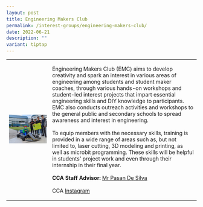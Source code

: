 ```yaml
---
layout: post
title: Engineering Makers Club
permalink: /interest-groups/engineering-makers-club/
date: 2022-06-21
description: ""
variant: tiptap
---
```

<table style="minWidth: 50px">
<colgroup>
<col>
<col>
</colgroup>
<tbody>
<tr>
<td rowspan="1" colspan="1">
<div class="isomer-image-wrapper">
<img style="width: 100%" height="auto" width="100%" alt="" src="/images/Interest Groups/Engineering_Makers_Club.jpg">
</div>
</td>
<td rowspan="1" colspan="1">
<p>Engineering Makers Club (EMC) aims to develop creativity and spark an
interest in various areas of engineering among students and student maker
coaches, through various hands-on workshops and student-led interest projects
that impart essential engineering skills and DIY knowledge to participants.
EMC also conducts outreach activities and workshops to the general public
and secondary schools to spread awareness and interest in engineering.
<br>
<br>To equip members with the necessary skills, training is provided in a
wide range of areas such as, but not limited to, laser cutting, 3D modeling
and printing, as well as microbit programming. These skills will be helpful
in students' project work and even through their internship in their final
year.
<br>
<br><strong>CCA Staff Advisor:</strong>  <a href="mailto:Pasan_Bhashitha_DE_SILVA@tp.edu.sg" rel="noopener noreferrer nofollow" target="_blank">Mr Pasan De Silva</a>
<br>
<br>CCA <a href="https://www.instagram.com/tpemc/?hl=en" rel="noopener noreferrer nofollow" target="_blank">Instagram</a>
</p>
</td>
</tr>
</tbody>
</table>
<p></p>